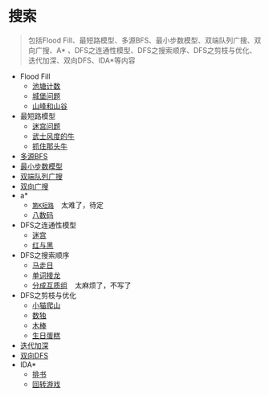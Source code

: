 # 搜索

> 包括Flood Fill、最短路模型、多源BFS、最小步数模型、双端队列广搜、双向广搜、A*
> 、DFS之连通性模型、DFS之搜索顺序、DFS之剪枝与优化、迭代加深、双向DFS、IDA*等内容

- Flood Fill
    - [池塘计数](PondCount.py)
    - [城堡问题](CastleProblem.py)
    - [山峰和山谷](PeaksAndValleys.py)
- 最短路模型
    - [迷宫问题](MazeProblem.py)
    - [武士风度的牛](SamuraiStyleCow.py)
    - [抓住那头牛](CatchThatCow.py)
- [多源BFS](MultiSourceBFS.py)
- [最小步数模型](MinimumStepModel.py)
- [双端队列广搜](DoubleEndedQueueSearch.py)
- [双向广搜](TwoWayWideSearch.py)
- a*
    - [`第K短路`](https://www.acwing.com/problem/content/180/) &#x2002; 太难了，待定
    - [八数码](EightYards.py)
- DFS之连通性模型
    - [迷宫](Maze.py)
    - [红与黑](RedAndBlack.py)
- DFS之搜索顺序
    - [马走日](HorseWalkingDay.py)
    - [单词接龙](WordSolitaire.py)
    - [分成互质组](https://www.acwing.com/problem/content/1120/) &#x2002; 太麻烦了，不写了
- DFS之剪枝与优化
    - [小猫爬山](KittenClimbingMountain.py)
    - [数独](Sudoku.py)
    - [木棒](WoodenStick.py)
    - [生日蛋糕](BirthdayCake.py)
- [迭代加深](IterativeDeepening.py)
- [双向DFS](BidirectionalDFS.py)
- IDA*
  - [排书](Layout.py)
  - [回转游戏](SlalomGame.py)